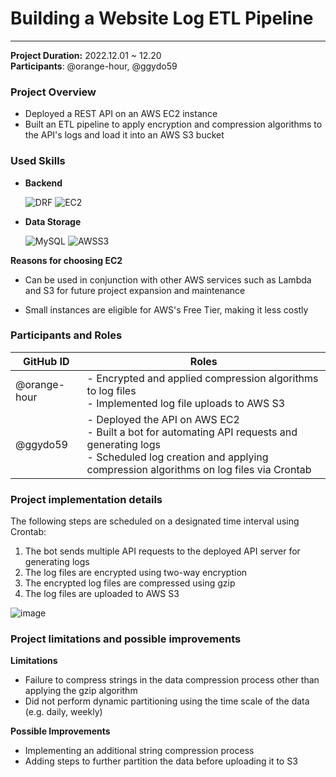 # Building a Website Log ETL Pipeline
---

**Project Duration:** 2022.12.01 ~ 12.20 <br>
**Participants**: @orange-hour, @ggydo59

### Project Overview

* Deployed a REST API on an AWS EC2 instance
* Built an ETL pipeline to apply encryption and compression algorithms to the API's logs and load it into an AWS S3 bucket

### Used Skills

- **Backend**
    
    ![DRF](https://img.shields.io/badge/django%20rest%20framework-092E20?style=for-the-badge&logo=django&logoColor=white) ![EC2](https://img.shields.io/badge/AWS%20ec2-FF9900?style=for-the-badge&logo=amazonec2&logoColor=white)
    
- **Data Storage**
    
    ![MySQL](https://img.shields.io/badge/mysql-4479A1?style=for-the-badge&logo=mysql&logoColor=white) ![AWSS3](https://img.shields.io/badge/aws%20s3-569A31?style=for-the-badge&logo=amazons3&logoColor=white)
    

**Reasons for choosing EC2**

* Can be used in conjunction with other AWS services such as Lambda and S3 for future project expansion and maintenance 
- Small instances are eligible for AWS's Free Tier, making it less costly
### Participants and Roles

| GitHub ID   | Roles                                                                                                                                                                                                 |
|--------|-----------------------------------------------------------------------------------------------------------------------------------------------------------------------------------------------------------|
| @orange-hour | - Encrypted and applied compression algorithms to log files<br>- Implemented log file uploads to AWS S3 |
| @ggydo59 | - Deployed the API on AWS EC2<br> - Built a bot for automating API requests and generating logs<br> - Scheduled log creation and applying compression algorithms on log files via Crontab  |

### Project implementation details

The following steps are scheduled on a designated time interval using Crontab: 
1. The bot sends multiple API requests to the deployed API server for generating logs
2. The log files are encrypted using two-way encryption
2. The encrypted log files are compressed using gzip
4. The log files are uploaded to AWS S3

![image](https://github.com/orange-hour/ETL_pipeline/assets/46596653/fffa3706-242c-4020-ba58-436a38a6eefb)

### Project limitations and possible improvements

**Limitations**

- Failure to compress strings in the data compression process other than applying the gzip algorithm
- Did not perform dynamic partitioning using the time scale of the data (e.g. daily, weekly)

**Possible Improvements**

- Implementing an additional string compression process
- Adding steps to further partition the data before uploading it to S3
